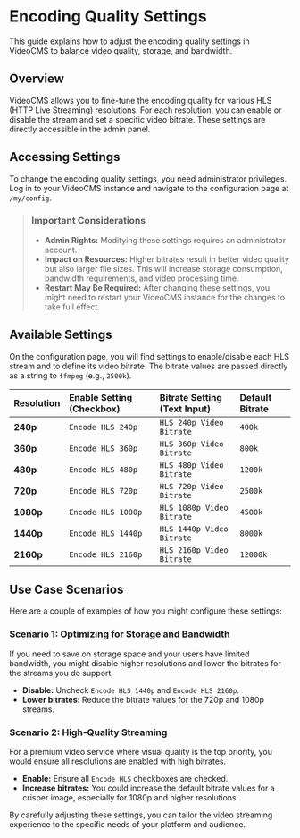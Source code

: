 # Encoding Quality Settings

This guide explains how to adjust the encoding quality settings in VideoCMS to balance video quality, storage, and bandwidth.

## Overview

VideoCMS allows you to fine-tune the encoding quality for various HLS (HTTP Live Streaming) resolutions. For each resolution, you can enable or disable the stream and set a specific video bitrate. These settings are directly accessible in the admin panel.

## Accessing Settings

To change the encoding quality settings, you need administrator privileges. Log in to your VideoCMS instance and navigate to the configuration page at `/my/config`.

> ### Important Considerations
>
> * **Admin Rights:** Modifying these settings requires an administrator account.
> * **Impact on Resources:** Higher bitrates result in better video quality but also larger file sizes. This will increase storage consumption, bandwidth requirements, and video processing time.
> * **Restart May Be Required:** After changing these settings, you might need to restart your VideoCMS instance for the changes to take full effect.

## Available Settings

On the configuration page, you will find settings to enable/disable each HLS stream and to define its video bitrate. The bitrate values are passed directly as a string to `ffmpeg` (e.g., `2500k`).

| Resolution | Enable Setting (Checkbox) | Bitrate Setting (Text Input) | Default Bitrate |
| :--------- | :------------------------ | :--------------------------- | :-------------- |
| **240p** | `Encode HLS 240p` | `HLS 240p Video Bitrate` | `400k` |
| **360p** | `Encode HLS 360p` | `HLS 360p Video Bitrate` | `800k` |
| **480p** | `Encode HLS 480p` | `HLS 480p Video Bitrate` | `1200k` |
| **720p** | `Encode HLS 720p` | `HLS 720p Video Bitrate` | `2500k` |
| **1080p** | `Encode HLS 1080p` | `HLS 1080p Video Bitrate`| `4500k` |
| **1440p** | `Encode HLS 1440p` | `HLS 1440p Video Bitrate`| `8000k` |
| **2160p** | `Encode HLS 2160p` | `HLS 2160p Video Bitrate`| `12000k` |

## Use Case Scenarios

Here are a couple of examples of how you might configure these settings:

### Scenario 1: Optimizing for Storage and Bandwidth

If you need to save on storage space and your users have limited bandwidth, you might disable higher resolutions and lower the bitrates for the streams you do support.

* **Disable:** Uncheck `Encode HLS 1440p` and `Encode HLS 2160p`.
* **Lower bitrates:** Reduce the bitrate values for the 720p and 1080p streams.

### Scenario 2: High-Quality Streaming

For a premium video service where visual quality is the top priority, you would ensure all resolutions are enabled with high bitrates.

* **Enable:** Ensure all `Encode HLS` checkboxes are checked.
* **Increase bitrates:** You could increase the default bitrate values for a crisper image, especially for 1080p and higher resolutions.

By carefully adjusting these settings, you can tailor the video streaming experience to the specific needs of your platform and audience.